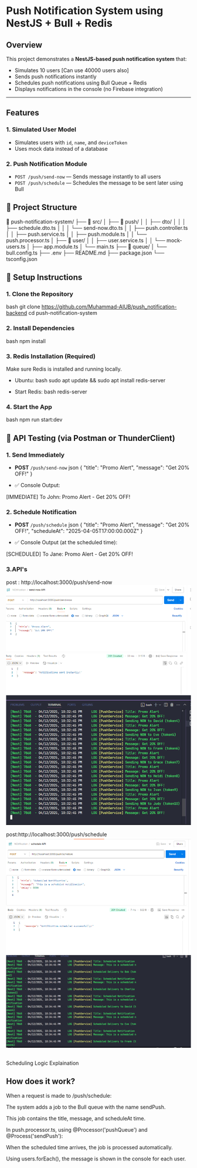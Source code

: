 # Push Notification System using NestJS + Bull + Redis

## Overview

This project demonstrates a **NestJS-based push notification system** that:

- Simulates 10 users [Can use 40000 users also]
- Sends push notifications instantly
- Schedules push notifications using Bull Queue + Redis
- Displays notifications in the console (no Firebase integration)

---

## Features

### 1. Simulated User Model

- Simulates users with `id`, `name`, and `deviceToken`
- Uses mock data instead of a database

### 2. Push Notification Module

- `POST /push/send-now` — Sends message instantly to all users
- `POST /push/schedule` — Schedules the message to be sent later using Bull

## 📁 Project Structure

📁 push-notification-system/
├── 📁 src/
│ ├── 📁 push/
│ │ ├── dto/
│ │ │ ├── schedule.dto.ts
│ │ │ └── send-now.dto.ts
│ │ ├── push.controller.ts
│ │ ├── push.service.ts
│ │ ├── push.module.ts
│ │ └── push.processor.ts
│ ├── 📁 user/
│ │ ├── user.service.ts
│ │ └── mock-users.ts
│ ├── app.module.ts
│ └── main.ts
├── 📁 queue/
│ └── bull.config.ts
├── .env
├── README.md
├── package.json
└── tsconfig.json

## 🚀 Setup Instructions

### 1. Clone the Repository

bash
git clone https://github.com/Muhammad-AIUB/push_notification-backend
cd push-notification-system

### 2. Install Dependencies

bash
npm install

### 3. Redis Installation (Required)

Make sure Redis is installed and running locally.

- Ubuntu:
  bash
  sudo apt update && sudo apt install redis-server

- Start Redis:
  bash
  redis-server

### 4. Start the App

bash
npm run start:dev

## 🧪 API Testing (via Postman or ThunderClient)

### 1. **Send Immediately**

- **POST** `/push/send-now`
  json
  {
  "title": "Promo Alert",
  "message": "Get 20% OFF!"
  }

- ✅ Console Output:

[IMMEDIATE] To John: Promo Alert - Get 20% OFF!

### 2. **Schedule Notification**

- **POST** `/push/schedule`
  json
  {
  "title": "Promo Alert",
  "message": "Get 20% OFF!",
  "scheduleAt": "2025-04-05T17:00:00.000Z"
  }

- ✅ Console Output (at the scheduled time):

[SCHEDULED] To Jane: Promo Alert - Get 20% OFF!

### 3.API's

post : http://localhost:3000/push/send-now
![API Send Now](./src/assets/api_send-now.png)
![Console Send Now](./src/assets/console_send-now.png)

post:http://localhost:3000/push/schedule
![API Scheduled](./src/assets/api_scheduled.png)
![Console Scheduled](./src/assets/console_scheduled.png)

##

Scheduling Logic Explaination

## How does it work?

When a request is made to /push/schedule:

The system adds a job to the Bull queue with the name sendPush.

This job contains the title, message, and scheduleAt time.

In push.processor.ts, using @Processor('pushQueue') and @Process('sendPush'):

When the scheduled time arrives, the job is processed automatically.

Using users.forEach(), the message is shown in the console for each user.
